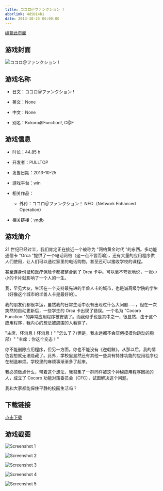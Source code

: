 ```yaml
---
title: ココロ＠ファンクション !
abbrlink: 4d5014b1
date: 2013-10-25 00:00:00
---
```

[编辑此页面](https://github.com/ACG-3/ADV3-source/blob/main/source/_posts/games/%E3%82%B3%E3%82%B3%E3%83%AD%EF%BC%A0%E3%83%95%E3%82%A1%E3%83%B3%E3%82%AF%E3%82%B7%E3%83%A7%E3%83%B3%20%21.md)

## 游戏封面

![ココロ＠ファンクション !](https://pan.timero.xyz/onedrive/img_lib_001/%E3%82%B3%E3%82%B3%E3%83%AD%EF%BC%A0%E3%83%95%E3%82%A1%E3%83%B3%E3%82%AF%E3%82%B7%E3%83%A7%E3%83%B3%20%21_cover.avif)


## 游戏名称

- 日文：ココロ＠ファンクション !
- 英文：None
- 中文：None

- 别名：Kokoro@Function!, C@F


## 游戏信息

- 时长：44.85 h
- 开发者：PULLTOP
- 发售日期：2013-10-25
- 游戏平台：win
- 相关作品：
   - 外传：ココロ＠ファンクション！ NEO（Network Enhanced Operation）

- 相关链接：[vndb](https://vndb.org/v12561)


## 游戏简介

21 世纪已经过半，我们肯定正在接近一个被称为 "网络黄金时代 "的东西。多功能通信卡 "Orca "提供了一个电话网络（这一点不言而喻），还有大量的应用程序供人们使用，让人们可以通过家里的电话购物，甚至还可以接收学校的课程。

甚至连身份证和医疗保险卡都被整合到了 Orca 卡中。可以毫不夸张地说，一张小小的卡片就影响了一个人的一生。

我，早见大友，生活在一个支持最先进的半兽人卡的城市，也是诚高级学院的学生（好像这个城市的半兽人卡是最好的）。

我的朋友们都很幸运，虽然我的日常生活中没有出现过什么大问题......，但在一次突然的自动更新后，一些学生的 Orca 卡出现了错误。一个名为 "Cocoro Function "的异常应用程序被安装了。而我似乎也是其中之一，很显然，由于这个应用程序，我内心的想法被周围的人看穿了。

"主席，坏消息！坏消息！"
"怎么了？(但是，我永远都不会厌倦摸摸你跳动的胸部）"
"主席：你这个变态！"

你不能删除应用程序，但另一方面，你也不能没有《逆戟鲸》。从那以后，我的情色妄想就无法隐藏了。此外，学校里显然还有其他一些具有特殊功能的应用程序也在制造麻烦。学校里的麻烦事渐渐多了起来。

我必须做点什么，带着这个想法，我召集了一群同样被这个神秘应用程序困扰的人，成立了 Cocoro 功能对策委员会（CFC），试图解决这个问题。

我和大家都能保住平静的校园生活吗？




## 下载链接

[点击下载](https://pan.timero.xyz/onedrive/adv_lib_001/%E3%82%B3%E3%82%B3%E3%83%AD%EF%BC%A0%E3%83%95%E3%82%A1%E3%83%B3%E3%82%AF%E3%82%B7%E3%83%A7%E3%83%B3%20%21)


## 游戏截图


![Screenshot 1](https://pan.timero.xyz/onedrive/img_lib_001/%E3%82%B3%E3%82%B3%E3%83%AD%EF%BC%A0%E3%83%95%E3%82%A1%E3%83%B3%E3%82%AF%E3%82%B7%E3%83%A7%E3%83%B3%20%21_Screenshot_1.avif)

![Screenshot 2](https://pan.timero.xyz/onedrive/img_lib_001/%E3%82%B3%E3%82%B3%E3%83%AD%EF%BC%A0%E3%83%95%E3%82%A1%E3%83%B3%E3%82%AF%E3%82%B7%E3%83%A7%E3%83%B3%20%21_Screenshot_2.avif)

![Screenshot 3](https://pan.timero.xyz/onedrive/img_lib_001/%E3%82%B3%E3%82%B3%E3%83%AD%EF%BC%A0%E3%83%95%E3%82%A1%E3%83%B3%E3%82%AF%E3%82%B7%E3%83%A7%E3%83%B3%20%21_Screenshot_3.avif)

![Screenshot 4](None)

![Screenshot 5](https://pan.timero.xyz/onedrive/img_lib_001/%E3%82%B3%E3%82%B3%E3%83%AD%EF%BC%A0%E3%83%95%E3%82%A1%E3%83%B3%E3%82%AF%E3%82%B7%E3%83%A7%E3%83%B3%20%21_Screenshot_5.avif)

